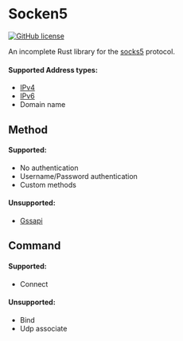 # Socken5

[![GitHub license](https://img.shields.io/github/license/FreeziFtw/Socken5)](./LICENSE.md)

An incomplete Rust library for the [socks5](https://tools.ietf.org/html/rfc1928) protocol.

#### Supported Address types:
- [IPv4](https://doc.rust-lang.org/std/net/struct.Ipv4Addr.html)
- [IPv6](https://doc.rust-lang.org/std/net/struct.Ipv6Addr.html)
- Domain name

## Method

#### Supported:
- No authentication
- Username/Password authentication
- Custom methods

#### Unsupported:
- [Gssapi](https://tools.ietf.org/html/rfc1961)

## Command

#### Supported:
- Connect

#### Unsupported:
- Bind
- Udp associate